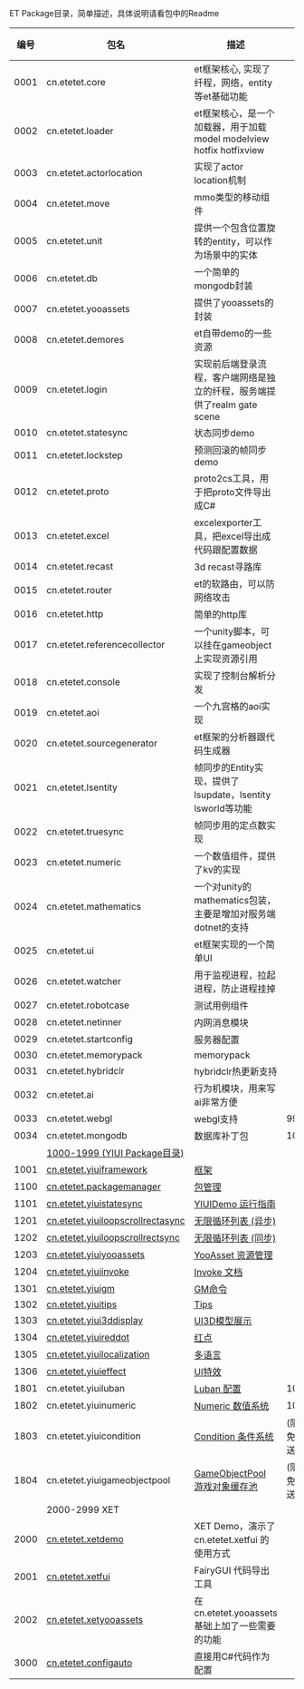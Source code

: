 ET Package目录，简单描述，具体说明请看包中的Readme

| 编号   | 包名 | 描述 | 价格（元） |
|------|-------|-------|-------|
| 0001 | cn.etetet.core                    |     et框架核心, 实现了纤程，网络，entity等et基础功能                           | |
| 0002 | cn.etetet.loader                  |     et框架核心，是一个加载器，用于加载model modelview hotfix hotfixview        | |
| 0003 | cn.etetet.actorlocation           |     实现了actor location机制                                                | |
| 0004 | cn.etetet.move                    |     mmo类型的移动组件| |
| 0005 | cn.etetet.unit                    |     提供一个包含位置旋转的entity，可以作为场景中的实体| |
| 0006 | cn.etetet.db                      |     一个简单的mongodb封装| |
| 0007 | cn.etetet.yooassets               |     提供了yooassets的封装                                | |
| 0008 | cn.etetet.demores                 |     et自带demo的一些资源|                  |
| 0009 | cn.etetet.login                   |     实现前后端登录流程，客户端网络是独立的纤程，服务端提供了realm gate scene   |     |
| 0010 | cn.etetet.statesync               |     状态同步demo| |
| 0011 | cn.etetet.lockstep                |     预测回滚的帧同步demo| |
| 0012 | cn.etetet.proto                   |     proto2cs工具，用于把proto文件导出成C#                                      |   |
| 0013 | cn.etetet.excel                   |     excelexporter工具，把excel导出成代码跟配置数据                             |  |
| 0014 | cn.etetet.recast                  |     3d recast寻路库                                                       | |
| 0015 | cn.etetet.router                  |     et的软路由，可以防网络攻击                                           | |
| 0016 | cn.etetet.http                    |     简单的http库                                                             | |
| 0017 | cn.etetet.referencecollector      |     一个unity脚本，可以挂在gameobject上实现资源引用| |
| 0018 | cn.etetet.console                 |     实现了控制台解析分发                                                   | |
| 0019 | cn.etetet.aoi                     |     一个九宫格的aoi实现| |
| 0020 | cn.etetet.sourcegenerator         |     et框架的分析器跟代码生成器| |
| 0021 | cn.etetet.lsentity                |     帧同步的Entity实现，提供了lsupdate，lsentity lsworld等功能| |
| 0022 | cn.etetet.truesync                |     帧同步用的定点数实现| |
| 0023 | cn.etetet.numeric                 |     一个数值组件，提供了kv的实现| |
| 0024 | cn.etetet.mathematics             |     一个对unity的mathematics包装，主要是增加对服务端dotnet的支持| |
| 0025 | cn.etetet.ui                      |     et框架实现的一个简单UI| |
| 0026 | cn.etetet.watcher                 |     用于监视进程，拉起进程，防止进程挂掉| |
| 0027 | cn.etetet.robotcase               |     测试用例组件| |
| 0028 | cn.etetet.netinner                |     内网消息模块| |
| 0029 | cn.etetet.startconfig             |     服务器配置| |
| 0030 | cn.etetet.memorypack              |     memorypack| |
| 0031 | cn.etetet.hybridclr               |     hybridclr热更新支持| |
| 0032 | cn.etetet.ai                      |     行为机模块，用来写ai非常方便| |
| 0033 | cn.etetet.webgl                   |     webgl支持 |999 |
| 0034 | cn.etetet.mongodb                 |     数据库补丁包 |100 |
|      | [1000-1999 (YIUI Package目录)](https://lib9kmxvq7k.feishu.cn/wiki/XJxLwzTlViqD5TkSAw1c32Rqnd1)
| 1001 | [cn.etetet.yiuiframework](https://github.com/ET-Packages/cn.etetet.yiuiframework)                       | [框架](https://lib9kmxvq7k.feishu.cn/wiki/ES7Gwz4EAiVGKSkotY5cRbTznuh)            | |
| 1100 | [cn.etetet.packagemanager](https://github.com/ET-Packages/cn.etetet.packagemanager)                     | [包管理](https://lib9kmxvq7k.feishu.cn/wiki/DzqwwwBJvixRvtkCI4dcatGcnAd)           | |
| 1101 | [cn.etetet.yiuistatesync](https://github.com/ET-Packages/cn.etetet.yiuistatesync)                       | [YIUIDemo 运行指南](https://lib9kmxvq7k.feishu.cn/wiki/H7SmwXozNiliN3kahZFcqQxqnub) | |
| 1201 | [cn.etetet.yiuiloopscrollrectasync](https://github.com/ET-Packages/cn.etetet.yiuiloopscrollrectasync)   | [无限循环列表 (异步)](https://lib9kmxvq7k.feishu.cn/wiki/HPbwwkhsKi9aDik5VEXcqPhDnIh)   | |
| 1202 | [cn.etetet.yiuiloopscrollrectsync](https://github.com/ET-Packages/cn.etetet.yiuiloopscrollrectsync)     | [无限循环列表 (同步)](https://lib9kmxvq7k.feishu.cn/wiki/HPbwwkhsKi9aDik5VEXcqPhDnIh)   | |
| 1203 | [cn.etetet.yiuiyooassets](https://github.com/ET-Packages/cn.etetet.yiuiyooassets)                       | [YooAsset 资源管理](https://lib9kmxvq7k.feishu.cn/wiki/SUpUwiABuip53zkWEdwcITACntc) | |
| 1204 | [cn.etetet.yiuiinvoke](https://github.com/ET-Packages/cn.etetet.yiuiinvoke)                               | [Invoke 文档](https://lib9kmxvq7k.feishu.cn/wiki/TpyYwbWIUizhfKkcubocTZgInse)     | |
| 1301 | [cn.etetet.yiuigm](https://github.com/ET-Packages/cn.etetet.yiuigm)                                     | [GM命令](https://lib9kmxvq7k.feishu.cn/wiki/NYADwMydliVmQ7kWXOuc0yxGn7p)          | |
| 1302 | [cn.etetet.yiuitips](https://github.com/ET-Packages/cn.etetet.yiuitips)                                 | [Tips](https://lib9kmxvq7k.feishu.cn/wiki/OdNgwu0KsiyJ6NkK8vCcwbjbn1g)          | |
| 1303 | [cn.etetet.yiui3ddisplay](https://github.com/ET-Packages/cn.etetet.yiui3ddisplay)                       | [UI3D模型展示](https://lib9kmxvq7k.feishu.cn/wiki/FhGGwVZSyiCqHCkTVQYcKHQCnKf)      | |
| 1304 | [cn.etetet.yiuireddot](https://github.com/ET-Packages/cn.etetet.yiuireddot)                             | [红点](https://lib9kmxvq7k.feishu.cn/wiki/XzyawmryHitNVNk9QVtcDAftn5O)            | |
| 1305 | [cn.etetet.yiuilocalization](https://github.com/ET-Packages/cn.etetet.yiuilocalization)                 | [多语言](https://lib9kmxvq7k.feishu.cn/wiki/ZOKxwi5XsijdX8kPU9McSxs1nxd)           | |
| 1306 | [cn.etetet.yiuieffect](https://github.com/ET-Packages/cn.etetet.yiuieffect)                             | [UI特效](https://lib9kmxvq7k.feishu.cn/wiki/PA9CwTAMMiBxx9k30iBcXJnznIc)          | |
| 1801 | cn.etetet.yiuiluban                                                                                    | [Luban 配置](https://lib9kmxvq7k.feishu.cn/wiki/W1ylwC9xDip1YQk4eijcxgO9nh0)      |100 |
| 1802 | cn.etetet.yiuinumeric                                       | [Numeric 数值系统](https://lib9kmxvq7k.feishu.cn/wiki/GHDOwsmy0iQQMok3gU7cgxbpn7x)      |100 |
| 1803 | cn.etetet.yiuicondition                                     | [Condition 条件系统](https://lib9kmxvq7k.feishu.cn/wiki/Kc0awA9EXiRJylkreL9cfLJFnsg)      |(限免)Luban送 |
| 1804 | cn.etetet.yiuigameobjectpool                                   | [GameObjectPool 游戏对象缓存池](https://lib9kmxvq7k.feishu.cn/wiki/UyigweBFXipNJnkCIY6coHzFnSc)      |(限免)Luban送 |
|      | 2000-2999 XET                                                                                           |  | |
| 2000 | [cn.etetet.xetdemo](https://github.com/ET-Packages/cn.etetet.xetdemo)                                   | XET Demo，演示了 cn.etetet.xetfui 的使用方式 | |
| 2001 | [cn.etetet.xetfui](https://github.com/ET-Packages/cn.etetet.xetfui)                                     | FairyGUI 代码导出工具 | |
| 2002 | [cn.etetet.xetyooassets](https://github.com/ET-Packages/cn.etetet.xetyooassets)                         | 在 cn.etetet.yooassets 基础上加了一些需要的功能 | |
| 3000 | [cn.etetet.configauto](https://github.com/ET-Packages/cn.etetet.configauto)           |     直接用C#代码作为配置| |
